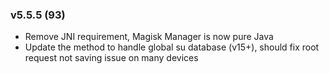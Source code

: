### v5.5.5 (93)
- Remove JNI requirement, Magisk Manager is now pure Java
- Update the method to handle global su database (v15+), should fix root request not saving issue
on many devices
